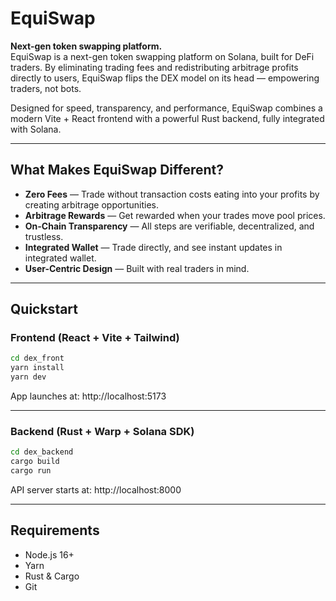 # EquiSwap

**Next-gen token swapping platform.**  
EquiSwap is a next-gen token swapping platform on Solana, built for DeFi traders. By eliminating trading fees and redistributing arbitrage profits directly to users, EquiSwap flips the DEX model on its head — empowering traders, not bots.

Designed for speed, transparency, and performance, EquiSwap combines a modern Vite + React frontend with a powerful Rust backend, fully integrated with Solana.

---

## What Makes EquiSwap Different?

- **Zero Fees** — Trade without transaction costs eating into your profits by creating arbitrage opportunities.
- **Arbitrage Rewards** — Get rewarded when your trades move pool prices.
- **On-Chain Transparency** — All steps are verifiable, decentralized, and trustless.
- **Integrated Wallet** — Trade directly, and see instant updates in integrated wallet.
- **User-Centric Design** — Built with real traders in mind.

---

## Quickstart

### Frontend (React + Vite + Tailwind)

```bash
cd dex_front
yarn install
yarn dev
```

App launches at: http://localhost:5173

---

### Backend (Rust + Warp + Solana SDK)

```bash
cd dex_backend
cargo build
cargo run
```

API server starts at: http://localhost:8000

---

## Requirements

- Node.js 16+
- Yarn
- Rust & Cargo
- Git

